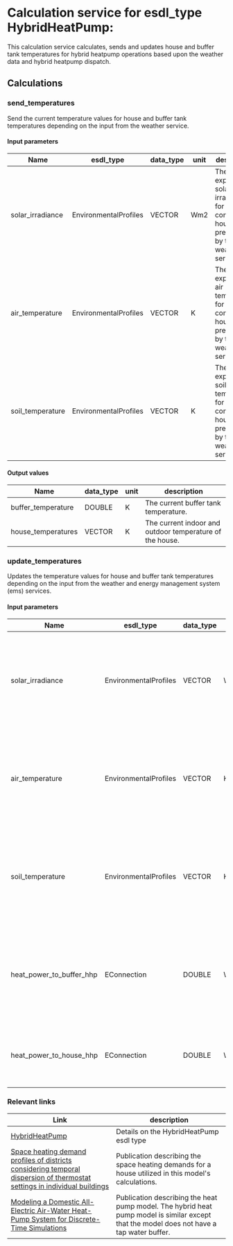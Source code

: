 [comment]: # (This file is generated, DO NOT edit this file!)

# Calculation service for esdl_type HybridHeatPump:

This calculation service calculates, sends and updates house and buffer tank temperatures for hybrid heatpump operations based upon the weather data and hybrid heatpump dispatch.

## Calculations

### send_temperatures 

Send the current temperature values for house and buffer tank temperatures depending on the input from the weather service.
#### Input parameters
|Name            |esdl_type            |data_type            |unit            |description            |
|----------------|---------------------|---------------------|----------------|-----------------------|
|solar_irradiance|EnvironmentalProfiles|VECTOR|Wm2|The expected solar irradiance for the coming 12 hours as predicted by the weather service.|
|air_temperature|EnvironmentalProfiles|VECTOR|K|The expected air temperature for the coming 12 hours as predicted by the weather service.|
|soil_temperature|EnvironmentalProfiles|VECTOR|K|The expected soil temperature for the coming 12 hours as predicted by the weather service.|
#### Output values
|Name             |data_type             |unit             |description             |
|-----------------|----------------------|-----------------|------------------------|
|buffer_temperature|DOUBLE|K|The current buffer tank temperature.|
|house_temperatures|VECTOR|K|The current indoor and outdoor temperature of the house.|
### update_temperatures 

Updates the temperature values for house and buffer tank temperatures depending on the input from the weather and energy management system (ems) services.
#### Input parameters
|Name            |esdl_type            |data_type            |unit            |description            |
|----------------|---------------------|---------------------|----------------|-----------------------|
|solar_irradiance|EnvironmentalProfiles|VECTOR|Wm2|The expected solar irradiance for the coming 12 hours as predicted by the weather service.|
|air_temperature|EnvironmentalProfiles|VECTOR|K|The expected air temperature for the coming 12 hours as predicted by the weather service.|
|soil_temperature|EnvironmentalProfiles|VECTOR|K|The expected soil temperature for the coming 12 hours as predicted by the weather service.|
|heat_power_to_buffer_hhp|EConnection|DOUBLE|W|Heat power provided from the hybrid heatpump to the buffer tank as calculated by the ems service.|
|heat_power_to_house_hhp|EConnection|DOUBLE|W|Heat power provided the house as calculated by the ems service.|

### Relevant links
|Link             |description             |
|-----------------|------------------------|
|[HybridHeatPump](https://energytransition.github.io/#router/doc-content/687474703a2f2f7777772e746e6f2e6e6c2f6573646c/HybridHeatPump.html)|Details on the HybridHeatPump esdl type|
|[Space heating demand profiles of districts considering temporal dispersion of thermostat settings in individual buildings](https://doi.org/10.1016/j.buildenv.2022.109839)|Publication describing the space heating demands for a house utilized in this model's calculations.|
|[Modeling a Domestic All-Electric Air-Water Heat-Pump System for Discrete-Time Simulations](https://doi.org/10.1109/UPEC55022.2022.9917983)|Publication describing the heat pump model. The hybrid heat pump model is similar except that the model does not have a tap water buffer.|
